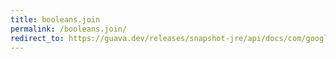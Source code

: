 ```yaml
---
title: booleans.join
permalink: /booleans.join/
redirect_to: https://guava.dev/releases/snapshot-jre/api/docs/com/google/common/primitives/Booleans.html#join-java.lang.String-boolean...-
---
```

